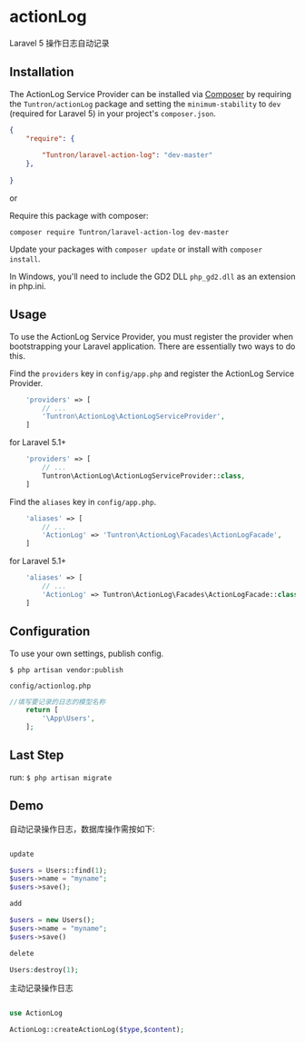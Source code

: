 # actionLog
Laravel 5 操作日志自动记录


## Installation

The ActionLog Service Provider can be installed via [Composer](http://getcomposer.org) by requiring the
`Tuntron/actionLog` package and setting the `minimum-stability` to `dev` (required for Laravel 5) in your
project's `composer.json`.

```json
{
    "require": {
       
        "Tuntron/laravel-action-log": "dev-master"
    },
   
}
```

or

Require this package with composer:
```
composer require Tuntron/laravel-action-log dev-master
```

Update your packages with ```composer update``` or install with ```composer install```.

In Windows, you'll need to include the GD2 DLL `php_gd2.dll` as an extension in php.ini.

## Usage

To use the ActionLog Service Provider, you must register the provider when bootstrapping your Laravel application. There are
essentially two ways to do this.

Find the `providers` key in `config/app.php` and register the ActionLog Service Provider.

```php
    'providers' => [
        // ...
        'Tuntron\ActionLog\ActionLogServiceProvider',
    ]
```
for Laravel 5.1+
```php
    'providers' => [
        // ...
        Tuntron\ActionLog\ActionLogServiceProvider::class,
    ]
```

Find the `aliases` key in `config/app.php`.

```php
    'aliases' => [
        // ...
        'ActionLog' => 'Tuntron\ActionLog\Facades\ActionLogFacade',
    ]
```
for Laravel 5.1+
```php
    'aliases' => [
        // ...
        'ActionLog' => Tuntron\ActionLog\Facades\ActionLogFacade::class,
    ]
```



## Configuration

To use your own settings, publish config.

```$ php artisan vendor:publish```

`config/actionlog.php`

```php
//填写要记录的日志的模型名称
	return [
		'\App\Users',
	];
```
## Last Step
run:
```$ php artisan migrate```

## Demo
自动记录操作日志，数据库操作需按如下:
```php

update

$users = Users::find(1);
$users->name = "myname";
$users->save();

add

$users = new Users();
$users->name = "myname";
$users->save()

delete

Users:destroy(1);

```

主动记录操作日志

```php

use ActionLog

ActionLog::createActionLog($type,$content);

```



